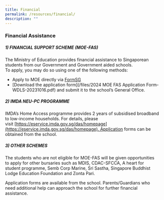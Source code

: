 ```yaml
---
title: Financial
permalink: /resources/financial/
description: ""
---
```


### Financial Assistance

##### 1) FINANCIAL SUPPORT SCHEME (MOE-FAS)

The Ministry of Education provides financial assistance to Singaporean students from our Government and Government aided schools.  
To apply, you may do so using one of the following methods:

*   Apply to MOE directly via [FormSG](https://form.gov.sg/632432ba67747a0011d4a0cc)
*   [Download the application form](/files/2024 MOE FAS Application Form-WDLS-20231016.pdf) and submit it to the school’s General Office.
  
##### 2) IMDA NEU-PC PROGRAMME

IMDA’s Home Access programme provides 2 years of subsidised broadband to low-income households. For details, please visit [https://eservice.imda.gov.sg/das/homepage](https://eservice.imda.gov.sg/das/homepage). Application forms can be obtained from the school.

##### 3) OTHER SCHEMES

The students who are not eligible for MOE-FAS will be given opportunities to apply for other bursaries such as MDIS, CDAC-SFCCA, A heart for student programme, Semb Corp Marine, Sri Sastha, Singapore Buddhist Lodge Education Foundation and Zonta Pari.

Application forms are available from the school. Parents/Guardians who need additional help can approach the school for further financial assistance.
